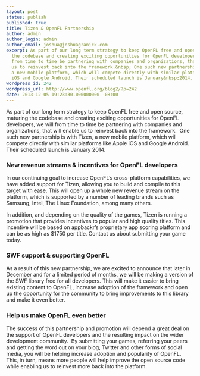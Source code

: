 ```yaml
---
layout: post
status: publish
published: true
title: Tizen & OpenFL Partnership
author: admin
author_login: admin
author_email: joshua@joshuagranick.com
excerpt: As part of our long term strategy to keep OpenFL free and open source, maturing
  the codebase and creating exciting opportunities for OpenFL developers, we will
  from time to time be partnering with companies and organizations, that will enable
  us to reinvest back into the framework.&nbsp; One such new partnership is with Tizen,
  a new mobile platform, which will compete directly with similar platforms like Apple
  iOS and Google Android. Their scheduled launch is January&nbsp;2014.
wordpress_id: 242
wordpress_url: http://www.openfl.org/blog2/?p=242
date: 2013-12-05 19:23:30.000000000 -08:00
---
```

As part of our long term strategy to keep OpenFL free and open source, maturing the codebase and creating exciting opportunities for OpenFL developers, we will from time to time be partnering with companies and organizations, that will enable us to reinvest back into the framework.&nbsp; One such new partnership is with Tizen, a new mobile platform, which will compete directly with similar platforms like Apple iOS and Google Android. Their scheduled launch is January&nbsp;2014.<!--more--><a id="more-242"></a>
<h3>New revenue streams &amp; incentives for OpenFL developers</h3>
In our continuing goal to increase OpenFL&rsquo;s cross-platform capabilities, we have added support for Tizen, allowing you to build and compile to this target with ease. This will open up a whole new revenue stream on the platform, which is supported by a number of leading brands such as Samsung, Intel, The Linux Foundation, among many others.

In addition, and depending on the quality of the games, Tizen is running a promotion that provides incentives to popular and high quality titles. This incentive will be based on appbackr&rsquo;s proprietary app scoring platform and can be as high as $1750 per title. Contact us about submitting your game today.
<h3>SWF support &amp; supporting OpenFL</h3>
As a result of this new partnership, we are excited to announce that later in December&nbsp;and for a limited period of months, we will be making a version of the SWF library free for all developers. This will make it easier to bring existing content to OpenFL, increase adoption of the framework and open up the opportunity for the community to bring improvements to this library and make it even better.
<h3>Help us make OpenFL even better</h3>
The success of this partnership and promotion will depend a great deal on the support of OpenFL developers and the resulting impact on the wider development community.&nbsp; By submitting your games, referring your peers and getting the word out on your blog, Twitter and other forms of social media, you will be helping increase adoption and popularity of OpenFL. This, in turn, means more people will help improve the open source code while enabling us to reinvest more back into the platform.

